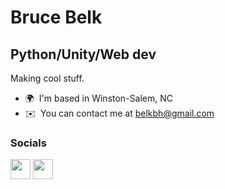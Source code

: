 Bruce Belk
===========================

Python/Unity/Web dev
----------------------
Making cool stuff.
 
* 🌍  I'm based in Winston-Salem, NC
* ✉️  You can contact me at [belkbh@gmail.com](mailto:belkbh@gmail.com)


### Socials

<p align="left"> <a href="https://www.github.com/BBelk" target="_blank" rel="noreferrer"><img src="https://raw.githubusercontent.com/danielcranney/readme-generator/main/public/icons/socials/github.svg" width="32" height="32" /></a> <a href="https://www.linkedin.com/in/bruce-belk-28716769/" target="_blank" rel="noreferrer"><img src="https://raw.githubusercontent.com/danielcranney/readme-generator/main/public/icons/socials/linkedin.svg" width="32" height="32" /></a></p>
